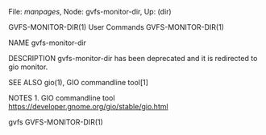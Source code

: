 File: *manpages*,  Node: gvfs-monitor-dir,  Up: (dir)

GVFS-MONITOR-DIR(1)              User Commands             GVFS-MONITOR-DIR(1)



NAME
       gvfs-monitor-dir

DESCRIPTION
       gvfs-monitor-dir has been deprecated and it is redirected to gio
       monitor.

SEE ALSO
       gio(1), GIO commandline tool[1]

NOTES
        1. GIO commandline tool
           https://developer.gnome.org/gio/stable/gio.html



gvfs                                                       GVFS-MONITOR-DIR(1)
